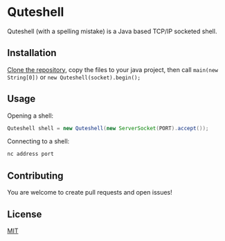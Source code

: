 # Quteshell

Quteshell (with a spelling mistake) is a Java based TCP/IP socketed shell.

## Installation

[Clone the repository](https://github.com/NadavTasher/Quteshell/archive/master.zip), copy the files to your java project, then call `main(new String[0])` or `new Quteshell(socket).begin();`

## Usage

Opening a shell:
```java
Quteshell shell = new Quteshell(new ServerSocket(PORT).accept());
```

Connecting to a shell:
```bash
nc address port
```

## Contributing
You are welcome to create pull requests and open issues!

## License
[MIT](https://choosealicense.com/licenses/mit/)